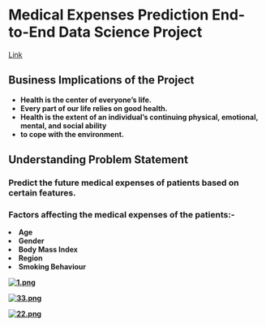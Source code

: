 <h1>Medical Expenses Prediction End-to-End Data Science Project</h1>

[Link](https://medical-expenses-predi.herokuapp.com/?fbclid=IwAR0mpSSra090vXaZIZE4JiZ9HOK854OfuzNismOiVSqgbg4W6qm9vJ8vHgo)
<h2><strong>Business Implications of the Project</h2>

<ul>
<li>Health is the center of everyone’s life.
<li>Every part of our life relies on good health.
<li>Health is the extent of an individual’s continuing physical, emotional, mental, and social ability <li>to cope with the environment.
</ul>
<h2>Understanding Problem Statement</h2>
<h3>Predict the future medical expenses of patients based on certain features.</h3>
<h3>Factors affecting the medical expenses of the patients:-</h3>
<li>Age
<li>Gender
<li>Body Mass Index
<li>Region
<li>Smoking Behaviour

[![1.png](https://i.postimg.cc/1RWFFTNv/1.png)](https://postimg.cc/NLHLqdDX)

[![33.png](https://i.postimg.cc/8zvfqzXY/33.png)](https://postimg.cc/rD8p4MkG)

[![22.png](https://i.postimg.cc/43b7xFgb/22.png)](https://postimg.cc/Y40qXRjh)
